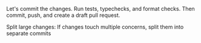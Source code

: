 Let's commit the changes. Run tests, typechecks, and format checks. Then commit, push, and create a draft pull request.

Split large changes: If changes touch multiple concerns, split them into separate commits